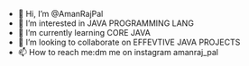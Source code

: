 - 👋 Hi, I’m @AmanRajPal
- 👀 I’m interested in JAVA PROGRAMMING LANG
- 🌱 I’m currently learning CORE JAVA
- 💞️ I’m looking to collaborate on EFFEVTIVE JAVA PROJECTS
- 📫 How to reach me:dm me on instagram amanraj_pal

<!---
AmanRajPal/AmanRajPal is a ✨ special ✨ repository because its `README.md` (this file) appears on your GitHub profile.
You can click the Preview link to take a look at your changes.
--->
